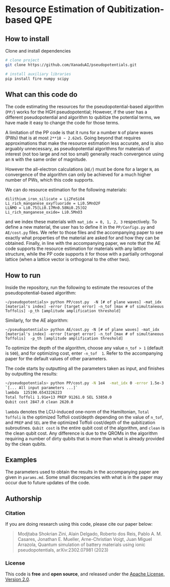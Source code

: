 # Resource Estimation of Qubitization-based QPE

## How to install  
Clone and install dependencies   
```bash
# clone project   
git clone https://github.com/XanaduAI/pseudopotentials.git

# install auxiliary libraries
pip install fire numpy scipy
 ```   

## What can this code do
The code estimating the resources for the pseudopotential-based algorithm (`PP/`) works for the HGH pseudopotential; However, if the user has a different pseudopotential and algorithm to qubitize the potential terms, we have made it easy to change the code for those terms.

A limitation of the PP code is that it runs for a number `N` of plane waves (PWs) that is at most `2**18 ~ 2.62e5`. Going beyond that requires approximations that make the resource estimation less accurate, and is also arguably unnecessary, as pseudopotential algorithms for materials of interest (not too large and not too small) generally reach convergence using an `N` with the same order of magnitude. 

However the all-electron calculations (`AE/`) must be done for a larger `N`, as convergence of the algorithm can only be achieved for a much higher number of PWs, which this code supports.

We can do resource estimation for the following materials:
```
dilithium_iron_silicate = Li2FeSiO4
Li_rich_manganese_oxyfluoride = Li0.5MnO2F
LLNMO = Li0.75[Li0.17Mn0.58Ni0.25]O2
Li_rich_manganese_oxide= Li0.5MnO3
```
and we index these materials with `mat_idx = 0, 1, 2, 3` respectively. To define a new material, the user has to define it in the `PP/Configs.py` and `AE/cost.py` files. We refer to those files and the accompanying paper to see exactly what properties of the material are asked for and how they can be obtained. Finally, in line with the accompanying paper, we note that the AE code supports the resource estimation for materials with any lattice structure, while the PP code supports it for those with a partially orthogonal lattice (when a lattice vector is orthogonal to the other two). 

## How to run
Inside the repository, run the following to estimate the resources of the pseudopotential-based algorithm:
```
~/pseudopotentials> python PP/cost.py  -N [# of plane waves] -mat_idx [material's index] -error [target error] -n_tof [max # of simultaneous Toffolis] -p_th [amplitude amplification threshold]
```
Similarly, for the AE algorithm:
```
~/pseudopotentials> python AE/cost.py -N [# of plane waves] -mat_idx [material's index] -error [target error] -n_tof [max # of simultaneous Toffolis]  -p_th [amplitude amplification threshold] 
```
To optimize the depth of the algorithm, choose any value `n_tof > 1` (default is `500`), and for optimizing cost, enter `-n_tof  1`. Refer to the accompanying paper for the default values of other parameters.

The code starts by outputting all the parameters taken as input, and finishes by outputting the results:
```bash
~/pseudopotentials> python PP/cost.py -N 1e4  -mat_idx 0 -error 1.5e-3 -n_tof 500 -p_th 0.75
`[... All input parameters ...]`
lambda  125190.6543226223
Total Toffoli 1.91e+13 PREP 91261.0 SEL 53850.0
Qubit cost 2847.0 clean 2620.0
```
`lambda` denotes the LCU-induced one-norm of the Hamiltonian, `Total Toffoli` is the optimized Toffoli cost/depth depending on the value of `n_tof`, and `PREP` and `SEL` are the optimized Toffoli cost/depth of the qubitization subroutines. `Qubit cost` is the entire qubit cost of the algorithm, and `clean` is the clean qubit cost. Any difference is due to the QROMs in the algorithm requiring a number of dirty qubits that is more than what is already provided by the clean qubits.

## Examples
The parameters used to obtain the results in the accompanying paper are given in `params.md`. Some small discrepancies with what is in the paper may occur due to future updates of the code.

## Authorship
### Citation
If you are doing research using this code, please cite our paper below:
> Modjtaba Shokrian Zini, Alain Delgado, Roberto dos Reis, Pablo A. M. Casares, Jonathan E. Mueller, Arne-Christian Voigt, Juan Miguel Arrazola,
> Quantum simulation of battery materials using ionic pseudopotentials, arXiv:2302.07981 (2023)
### License
This code is **free** and **open source**, and released under the [Apache License, Version 2.0](http://www.apache.org/licenses/LICENSE-2.0).
